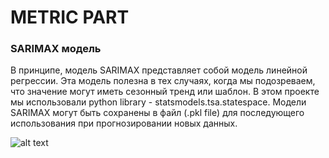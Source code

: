 # METRIC PART 

### SARIMAX модель 


В принципе, модель SARIMAX представляет собой модель линейной регрессии. Эта модель полезна в тех случаях, когда мы подозреваем, что значение могут иметь сезонный тренд или шаблон.
В этом проекте мы использовали  python library - statsmodels.tsa.statespace. Модели SARIMAX могут быть сохранены в файл (.pkl file) для последующего использования при прогнозировании новых данных.


![alt text](https://image.ibb.co/bG5ScT/sprint.jpg)
